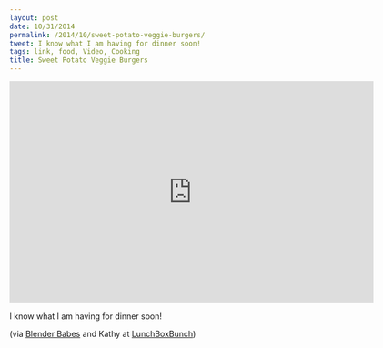 ```yaml
---
layout: post
date: 10/31/2014
permalink: /2014/10/sweet-potato-veggie-burgers/
tweet: I know what I am having for dinner soon!
tags: link, food, Video, Cooking
title: Sweet Potato Veggie Burgers
---
```


<iframe id="video" width="640" height="390" src="http://www.youtube.com/embed/WJqPQmRvxR8" frameborder="0" allowfullscreen></iframe>

<p>I know what I am having for dinner soon!</p>

<p>(via <a href="https://twitter.com/BlenderBabes/status/527604917653876737">Blender Babes</a> and Kathy at <a href="http://kblog.lunchboxbunch.com/2012/02/easy-sweet-potato-veggie-burgers-with.html">LunchBoxBunch</a>)</p>